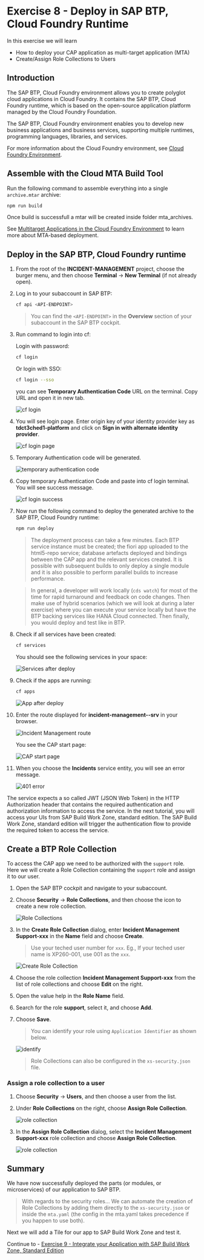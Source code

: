 # Exercise 8 - Deploy in SAP BTP, Cloud Foundry Runtime

In this exercise we will learn
- How to deploy your CAP application as multi-target application (MTA)
- Create/Assign Role Collections to Users

## Introduction

The SAP BTP, Cloud Foundry environment allows you to create polyglot cloud applications in Cloud Foundry. It contains the SAP BTP, Cloud Foundry runtime, which is based on the open-source application platform managed by the Cloud Foundry Foundation.

The SAP BTP, Cloud Foundry environment enables you to develop new business applications and business services, supporting multiple runtimes, programming languages, libraries, and services.

For more information about the Cloud Foundry environment, see [Cloud Foundry Environment](https://help.sap.com/docs/btp/sap-business-technology-platform/cloud-foundry-environment).

## Assemble with the Cloud MTA Build Tool

Run the following command to assemble everything into a single `archive.mtar` archive:

```bash
npm run build
```

Once build is successfull a mtar will be created inside folder mta_archives.

See [Multitarget Applications in the Cloud Foundry Environment](https://help.sap.com/products/BTP/65de2977205c403bbc107264b8eccf4b/d04fc0e2ad894545aebfd7126384307c.html?locale=en-US) to learn more about MTA-based deployment.

## Deploy in the SAP BTP, Cloud Foundry runtime

1. From the root of the **INCIDENT-MANAGEMENT** project, choose the burger menu, and then choose **Terminal** &rarr; **New Terminal** (if not already open).

2. Log in to your subaccount in SAP BTP:

    ```bash
    cf api <API-ENDPOINT>
    ```

    > You can find the `<API-ENDPOINT>` in the **Overview** section of your subaccount in the SAP BTP cockpit.

3. Run command to login into cf:

    Login with password:
    ```bash
    cf login
    ```

    Or login with SSO:
    ```bash
    cf login --sso
    ```

    you can see **Temporary Authentication Code** URL on the terminal. Copy URL and open it in new tab.

    ![cf login](./images/cf%20login.png)

4. You will see login page. Enter origin key of your identity provider key as **tdct3ched1-platform** and click on **Sign in    with alternate identity provider**.

    ![cf login page](./images/login%20page.png)

5. Temporary Authentication code will be generated.

    ![temporary authentication code](./images/temporary%20Authentication%20code.png)

6. Copy temporary Authentication Code and paste into cf login terminal. You will see success message.

    ![cf login success](./images/cf%20login%20success.png)

7. Now run the following command to deploy the generated archive to the SAP BTP, Cloud Foundry runtime:

    ```bash
    npm run deploy 
    ```

    > The deployment process can take a few minutes. Each BTP service instance must be created; the fiori app uploaded to the html5-repo service; database artefacts deployed and bindings between the CAP app and the relevant services created.
    It is possible with subsequent builds to only deploy a single module and it is also possible to perform parallel builds to increase performance.

    > In general, a developer will work locally (`cds watch`) for most of the time for rapid turnaround and feedback on code changes. Then make use of hybrid scenarios (which we will look at during a later exercise) where you can execute your service locally but have the BTP backing services like HANA Cloud connected. Then finally, you would deploy and test like in BTP.

8. Check if all services have been created:

    ```bash 
    cf services
    ```

    You should see the following services in your space:

    ![Services after deploy](./images/cf-services.png)

9. Check if the apps are running:

    ```bash
    cf apps
    ```

    ![App after deploy](./images/cf-apps.png)

10. Enter the route displayed for **incident-management-<xxx>-srv** in your browser.

    ![Incident Management route](./images/incident-management-srv-route.png)

    You see the CAP start page:

    ![CAP start page](./images/cap-start-page.png)

11. When you choose the **Incidents** service entity, you will see an error message. 

    ![401 error](./images/401-error.png)

The service expects a so called JWT (JSON Web Token) in the HTTP Authorization header that contains the required authentication and authorization information to access the service. In the next tutorial, you will access your UIs from SAP Build Work Zone, standard edition. The SAP Build Work Zone, standard edition will trigger the authentication flow to provide the required token to access the service.

## Create a BTP Role Collection

To access the CAP app we need to be authorized with the `support` role. Here we will create a Role Collection containing the `support` role and assign it to our user.

1. Open the SAP BTP cockpit and navigate to your subaccount.

2. Choose **Security** &rarr; **Role Collections**, and then choose the icon to create a new role collection.

      ![Role Collections](./images/rc1.png)

3. In the **Create Role Collection** dialog, enter **Incident Management Support-xxx** in the **Name** field and choose **Create**.
      >Use your teched user number for `xxx`. Eg., If your teched user name is XP260-001, use 001 as the `xxx`.

      ![Create Role Collection](./images/rc2.png)

4. Choose the role collection **Incident Management Support-xxx** from the list of role collections and choose **Edit** on the right.

5. Open the value help in the **Role Name** field.

6. Search for the role **support**, select it, and choose **Add**.

7. Choose **Save**.

    > You can identify your role using `Application Identifier` as shown below. 
      
    ![identify](./images/rc3.png)

    > Role Collections can also be configured in the `xs-security.json` file.

### Assign a role collection to a user

1. Choose **Security** &rarr; **Users**, and then choose a user from the list.

2. Under **Role Collections** on the right, choose **Assign Role Collection**.

      ![role collection](./images/rolecollection1.png)

3. In the **Assign Role Collection** dialog, select the **Incident Management Support-xxx** role collection and choose **Assign Role Collection**.

      ![role collection](./images/rolecollection11.png)

## Summary

We have now successfully deployed the parts (or modules, or microservices) of our application to SAP BTP.

> With regards to the security roles... We can automate the creation of Role Collections by adding them directly to the `xs-security.json` or inside the `mta.yaml` (the config in the mta.yaml takes precedence if you happen to use both).

Next we will add a Tile for our app to SAP Build Work Zone and test it.

Continue to - [Exercise 9 - Integrate your Application with SAP Build Work Zone, Standard Edition](../Integrate%20Your%20Application%20with%20SAP%20Build%20Work%20Zone,%20Standard%20Edition/README.md)

